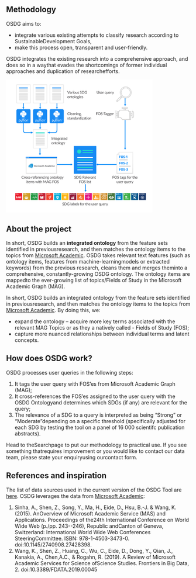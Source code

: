 ## Methodology
OSDG aims to:
- integrate various existing attempts to classify research according to SustainableDevelopment Goals,
- make this process open, transparent and user-friendly.

OSDG integrates the existing research into a comprehensive approach, and does so in a waythat evades the shortcomings of former individual approaches and duplication of researchefforts.

<img src="/images/Methodology-visual_0511_Updated.png" alt="OSDG_Logo" width="400"/>

## About the project

In short, OSDG builds an **integrated ontology** from the feature sets identified in previousresearch, and then matches the ontology items to the topics from [Microsoft Academic](https://academic.microsoft.com/home).
OSDG takes relevant text features (such as ontology items, features from machine-learningmodels or extracted keywords) from the previous research, cleans them and merges theminto a comprehensive, constantly-growing OSDG ontology. The ontology items are mappedto the ever-growing list of topics/Fields of Study in the Microsoft Academic Graph (MAG).

In short, OSDG builds an integrated ontology from the feature sets identified in previousresearch, and then matches the ontology items to the topics from [Microsoft Academic](https://academic.microsoft.com/home). By doing this, we:
- expand the ontology – acquire more key terms associated with the relevant MAG Topics or as they a natively called - Fields of Study (FOS);
- capture more nuanced relationships between individual terms and latent concepts.

## How does OSDG work?
OSDG processes user queries in the following steps:
1) It tags the user query with FOS’es from Microsoft Academic Graph (MAG);
2) It cross-references the FOS’es assigned to the user query with the OSDG Ontologyand determines which SDGs (if any) are relevant for the query;  
3) The relevance of a SDG to a query is interpreted as being “Strong” or “Moderate”depending on a specific threshold (specifically adjusted for each SDG by testing the tool on a panel of 16 000 scientifc publication abstracts).

Head to theSearchpage to put our methodology to practical use. If you see something thatrequires improvement or you would like to contact our data team, please state your enquiryusing ourcontact form.
## References and inspiration

The list of data sources used in the current version of the OSDG Tool are [here](https://github.com/TechNote-ai/osdg/blob/master/OSDG_DATA_SOURCES.md). OSDG leverages the data from [Microsoft Academic](https://academic.microsoft.com/home):

1) Sinha, A., Shen, Z., Song, Y., Ma, H., Eide, D., Hsu, B.-J. & Wang, K. (2015). AnOverview of Microsoft Academic Service (MAS) and Applications. Proceedings of the24th International Conference on World Wide Web (p./pp. 243--246), Republic andCanton of Geneva, Switzerland: International World Wide Web Conferences SteeringCommittee. ISBN: 978-1-4503-3473-0. doi:10.1145/2740908.27428398.
2) Wang, K., Shen, Z., Huang, C., Wu, C., Eide, D., Dong, Y., Qian, J., Kanakia, A., Chen,A.C., & Rogahn, R. (2019). A Review of Microsoft Academic Services for Science ofScience Studies. Frontiers in Big Data, 2. doi:10.3389/FDATA.2019.00045
